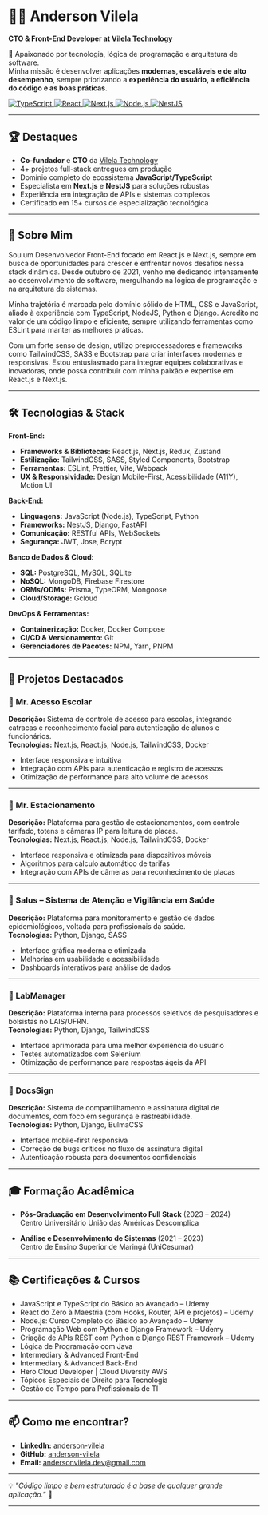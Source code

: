 # 👨‍💻 Anderson Vilela  
**CTO & Front-End Developer at [Vilela Technology](https://www.linkedin.com/company/vilela-technology/about/)**

🚀 Apaixonado por tecnologia, lógica de programação e arquitetura de software.  
Minha missão é desenvolver aplicações **modernas, escaláveis e de alto desempenho**, sempre priorizando a **experiência do usuário, a eficiência do código e as boas práticas**.

<p align="left">
  <a href="https://www.typescriptlang.org/">
    <img alt="TypeScript" src="https://img.shields.io/badge/TypeScript-007ACC?style=for-the-badge&logo=typescript&logoColor=white" />
  </a>
  
  <a href="https://reactjs.org/">
    <img alt="React" src="https://img.shields.io/badge/React-20232A?style=for-the-badge&logo=react&logoColor=61DAFB" />
  </a>
  <a href="https://nextjs.org/">
    <img alt="Next.js" src="https://img.shields.io/badge/Next.js-000000?style=for-the-badge&logo=next.js&logoColor=white" />
  </a>
  
  <a href="https://nodejs.org/">
    <img alt="Node.js" src="https://img.shields.io/badge/Node.js-339933?style=for-the-badge&logo=nodedotjs&logoColor=white" />
  </a>
  <a href="https://nestjs.com/">
    <img alt="NestJS" src="https://img.shields.io/badge/NestJS-E0234E?style=for-the-badge&logo=nestjs&logoColor=white" />
  </a>
</p>

---

## 🏆 Destaques

- **Co-fundador** e **CTO** da [Vilela Technology](https://www.linkedin.com/company/vilela-technology/about/)
- 4+ projetos full-stack entregues em produção
- Domínio completo do ecossistema **JavaScript/TypeScript**
- Especialista em **Next.js** e **NestJS** para soluções robustas
- Experiência em integração de APIs e sistemas complexos
- Certificado em 15+ cursos de especialização tecnológica

---

## 👤 Sobre Mim

Sou um Desenvolvedor Front-End focado em React.js e Next.js, sempre em busca de oportunidades para crescer e enfrentar novos desafios nessa stack dinâmica. Desde outubro de 2021, venho me dedicando intensamente ao desenvolvimento de software, mergulhando na lógica de programação e na arquitetura de sistemas.

Minha trajetória é marcada pelo domínio sólido de HTML, CSS e JavaScript, aliado à experiência com TypeScript, NodeJS, Python e Django. Acredito no valor de um código limpo e eficiente, sempre utilizando ferramentas como ESLint para manter as melhores práticas.

Com um forte senso de design, utilizo preprocessadores e frameworks como TailwindCSS, SASS e Bootstrap para criar interfaces modernas e responsivas. Estou entusiasmado para integrar equipes colaborativas e inovadoras, onde possa contribuir com minha paixão e expertise em React.js e Next.js.

---

## 🛠 Tecnologias & Stack

**Front-End:**  
- **Frameworks & Bibliotecas:** React.js, Next.js, Redux, Zustand  
- **Estilização:** TailwindCSS, SASS, Styled Components, Bootstrap  
- **Ferramentas:** ESLint, Prettier, Vite, Webpack  
- **UX & Responsividade:** Design Mobile-First, Acessibilidade (A11Y), Motion UI  

**Back-End:**  
- **Linguagens:** JavaScript (Node.js), TypeScript, Python  
- **Frameworks:** NestJS, Django, FastAPI  
- **Comunicação:** RESTful APIs, WebSockets  
- **Segurança:** JWT, Jose, Bcrypt  

**Banco de Dados & Cloud:**  
- **SQL:** PostgreSQL, MySQL, SQLite  
- **NoSQL:** MongoDB, Firebase Firestore  
- **ORMs/ODMs:** Prisma, TypeORM, Mongoose  
- **Cloud/Storage:** Gcloud  

**DevOps & Ferramentas:**  
- **Containerização:** Docker, Docker Compose  
- **CI/CD & Versionamento:** Git  
- **Gerenciadores de Pacotes:** NPM, Yarn, PNPM

---

## 🚀 Projetos Destacados

### 🔹 Mr. Acesso Escolar  
**Descrição:** Sistema de controle de acesso para escolas, integrando catracas e reconhecimento facial para autenticação de alunos e funcionários.  
**Tecnologias:** Next.js, React.js, Node.js, TailwindCSS, Docker  
- Interface responsiva e intuitiva  
- Integração com APIs para autenticação e registro de acessos  
- Otimização de performance para alto volume de acessos

---

### 🔹 Mr. Estacionamento  
**Descrição:** Plataforma para gestão de estacionamentos, com controle tarifado, totens e câmeras IP para leitura de placas.  
**Tecnologias:** Next.js, React.js, Node.js, TailwindCSS, Docker  
- Interface responsiva e otimizada para dispositivos móveis  
- Algoritmos para cálculo automático de tarifas  
- Integração com APIs de câmeras para reconhecimento de placas

---

### 🔹 Salus – Sistema de Atenção e Vigilância em Saúde  
**Descrição:** Plataforma para monitoramento e gestão de dados epidemiológicos, voltada para profissionais da saúde.  
**Tecnologias:** Python, Django, SASS  
- Interface gráfica moderna e otimizada  
- Melhorias em usabilidade e acessibilidade  
- Dashboards interativos para análise de dados

---

### 🔹 LabManager  
**Descrição:** Plataforma interna para processos seletivos de pesquisadores e bolsistas no LAIS/UFRN.  
**Tecnologias:** Python, Django, TailwindCSS  
- Interface aprimorada para uma melhor experiência do usuário  
- Testes automatizados com Selenium  
- Otimização de performance para respostas ágeis da API

---

### 🔹 DocsSign  
**Descrição:** Sistema de compartilhamento e assinatura digital de documentos, com foco em segurança e rastreabilidade.  
**Tecnologias:** Python, Django, BulmaCSS  
- Interface mobile-first responsiva  
- Correção de bugs críticos no fluxo de assinatura digital  
- Autenticação robusta para documentos confidenciais

---

## 🎓 Formação Acadêmica

- **Pós-Graduação em Desenvolvimento Full Stack** (2023 – 2024)  
  Centro Universitário União das Américas Descomplica  

- **Análise e Desenvolvimento de Sistemas** (2021 – 2023)  
  Centro de Ensino Superior de Maringá (UniCesumar)

---

## 📚 Certificações & Cursos

- JavaScript e TypeScript do Básico ao Avançado – Udemy  
- React do Zero à Maestria (com Hooks, Router, API e projetos) – Udemy  
- Node.js: Curso Completo do Básico ao Avançado – Udemy  
- Programação Web com Python e Django Framework – Udemy  
- Criação de APIs REST com Python e Django REST Framework – Udemy  
- Lógica de Programação com Java  
- Intermediary & Advanced Front-End  
- Intermediary & Advanced Back-End  
- Hero Cloud Developer | Cloud Diversity AWS  
- Tópicos Especiais de Direito para Tecnologia  
- Gestão do Tempo para Profissionais de TI

---

## 📫 Como me encontrar?

- **LinkedIn:** [anderson-vilela](https://www.linkedin.com/in/anderson-vilela)  
- **GitHub:** [anderson-vilela](https://github.com/anderson-vilela)  
- **Email:** [andersonvilela.dev@gmail.com](mailto:andersonvilela.dev@gmail.com)

---

💡 _"Código limpo e bem estruturado é a base de qualquer grande aplicação."_ 🚀

---


